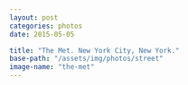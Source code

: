 ```yaml
---
layout: post
categories: photos
date: 2015-05-05

title: "The Met. New York City, New York."
base-path: "/assets/img/photos/street"
image-name: "the-met"
---
```

